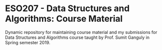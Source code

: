 # ESO207 - Data Structures and Algorithms: Course Material
Dynamic repository for maintaining course material and my submissions for Data Structures and Algorithms course taught by Prof. Sumit Ganguly in Spring semester 2019.
